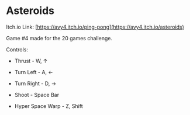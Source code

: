 # Asteroids
Itch.io Link: [https://avy4.itch.io/ping-pong](https://avy4.itch.io/asteroids)

Game #4 made for the 20 games challenge.

Controls:
- Thrust - W, ↑ 

- Turn Left - A, ←

-  Turn Right - D,  →

-  Shoot - Space Bar

-  Hyper Space Warp - Z, Shift
